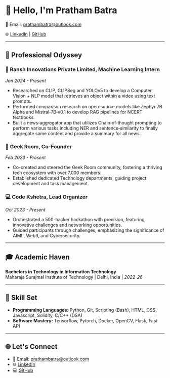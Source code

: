 # 👋 Hello, I'm Pratham Batra

📧 Email: prathambatra@outlook.com

🌐 [LinkedIn](https://www.linkedin.com/in/pratham1908/) | [GitHub](https://github.com/prtm1908)

---

## 💼 Professional Odyssey

### 🤖 Ransh Innovations Private Limited, Machine Learning Intern
*Jan 2024 - Present*

- Researched on CLIP, CLIPSeg and YOLOv5 to develop a Computer Vision + NLP model that retrieves an object within a video using
text prompts.
- Performed comparison research on open‑source models like Zephyr 7B Alpha and Mistral‑7B‑v0.1 to develop RAG pipelines for
NCERT textbooks.
- Built a news‑aggregator app that utilizes Chain‑of‑thought prompting to perform various tasks including NER and sentence‑similarity
to finally aggregate same content and provide a summary for all news.

### 🚀 Geek Room, Co-Founder
*Feb 2023 - Present*

- Co-created and steered the Geek Room community, fostering a thriving tech ecosystem with over 7,000 members.
- Established dedicated Technology departments, guiding project development and task management.

### 💻 Code Kshetra, Lead Organizer
*Oct 2023 - Present*

- Orchestrated a 500-hacker hackathon with precision, featuring innovative challenges and networking opportunities.
- Guided participants through challenges, emphasizing the significance of AIML, Web3, and Cybersecurity.

---

## 🎓 Academic Haven

**Bachelors in Technology in Information Technology**  
Maharaja Surajmal Institute of Technology | Delhi, India | *2022-26*

---

## 🚀 Skill Set

- **Programming Languages:** Python, Git, Scripting (Bash), HTML, CSS, Javascript, Solidity, C/C++ (DSA)
- **Software Mastery:** Tensorflow, Pytorch, Docker, OpenCV, Flask, Fast API

---

## 🌐 Let's Connect

- 📧 Email: prathambatra@outlook.com
- 🌐 [LinkedIn](https://www.linkedin.com/in/pratham1908/)
- 💻 [GitHub](https://github.com/prtm1908)
